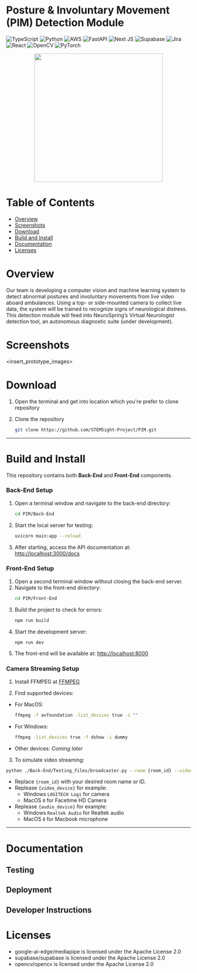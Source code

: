# Posture & Involuntary Movement (PIM) Detection Module
![TypeScript](https://img.shields.io/badge/typescript-%23007ACC.svg?style=for-the-badge&logo=typescript&logoColor=white) 
![Python](https://img.shields.io/badge/python-3670A0?style=for-the-badge&logo=python&logoColor=ffdd54) 
![AWS](https://img.shields.io/badge/AWS-%23FF9900.svg?style=for-the-badge&logo=amazon-aws&logoColor=white) 
![FastAPI](https://img.shields.io/badge/FastAPI-005571?style=for-the-badge&logo=fastapi) 
![Next JS](https://img.shields.io/badge/Next-black?style=for-the-badge&logo=next.js&logoColor=white) 
![Supabase](https://img.shields.io/badge/Supabase-3ECF8E?style=for-the-badge&logo=supabase&logoColor=white) 
![Jira](https://img.shields.io/badge/jira-%230A0FFF.svg?style=for-the-badge&logo=jira&logoColor=white) 
![React](https://img.shields.io/badge/react-%2320232a.svg?style=for-the-badge&logo=react&logoColor=%2361DAFB) 
![OpenCV](https://img.shields.io/badge/opencv-%23white.svg?style=for-the-badge&logo=opencv&logoColor=white) 
![PyTorch](https://img.shields.io/badge/PyTorch-%23EE4C2C.svg?style=for-the-badge&logo=PyTorch&logoColor=white)

<div align="center">
  <img src="https://github.com/user-attachments/assets/f02eda1f-1769-4865-ad06-d2790e286197" width="350" height="350">
</div>

# Table of Contents
- [Overview](#overview)
- [Screenshots](#screenshots)
- [Download](#download)
- [Build and Install](#installation)
- [Documentation](#documentation)
- [Licenses](#licenses)

# Overview
Our team is developing a computer vision and machine learning system to detect abnormal postures and involuntary movements from live video aboard ambulances. Using a top- or side-mounted camera to collect live data, the system will be trained to recognize signs of neurological distress. This detection module will feed into NeuroSpring’s Virtual Neurologist detection tool, an autonomous diagnostic suite (under development).

# Screenshots

<insert_prototype_images>

# Download
1. Open the terminal and get into location which you're prefer to clone repository

2. Clone the repository
   ```bash
   git clone https://github.com/STEMSight-Project/PIM.git
   ```

---

# Build and Install

This repository contains both **Back-End** and **Front-End** components.

### Back-End Setup
1. Open a terminal window and navigate to the back-end directory:
   ```bash
   cd PIM/Back-End
   ```
2. Start the local server for testing:
   ```bash
   uvicorn main:app --reload
   ```
3. After starting, access the API documentation at:
   [http://localhost:3000/docs](http://localhost:3000/docs)
   

### Front-End Setup
1. Open a second terminal window without closing the back-end server.
2. Navigate to the front-end directory:
   ```bash
   cd PIM/Front-End
   ```
3. Build the project to check for errors:
   ```bash
   npm run build
   ```
4. Start the development server:
   ```bash
   npm run dev
   ```
5. The front-end will be available at:
   [http://localhost:8000](http://localhost:8000)
   

### Camera Streaming Setup
1. Install FFMPEG at [FFMPEG](https://www.ffmpeg.org/download.html)

2. Find supported devices:
  - For MacOS:
    ```bash
    ffmpeg -f avfoundation -list_devices true -i ""
    ```
  - For Windows:
    ```bash
    ffmpeg -list_devices true -f dshow -i dummy
    ```
  - Other devices:
    _*Coming later*_
3. To simulate video streaming:
```bash
python ./Back-End/Testing_files/broadcaster.py --room {room_id} --video_device {video_device} --audio_device {audio_device}
```
- Replace `{room_id}` with your desired room name or ID.
- Replease `{video_device}` for example:
  - Windows `LOGITECH Logi` for camera
  - MacOS `0` for Facetime HD Camera
- Replease `{audio_device}` for example:
  - Windows `Realtek Audio` for Realtek audio
  - MacOS `0` for Macbook microphone

---

# Documentation

## Testing
## Deployment
## Developer Instructions

# Licenses

- google-ai-edge/mediapipe is licensed under the
Apache License 2.0
- supabase/supabase is licensed under the
Apache License 2.0
- opencv/opencv is licensed under the
Apache License 2.0

